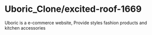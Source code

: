 # Uboric_Clone/excited-roof-1669

Uboric is a e-commerce website, Provide styles fashion products and kitchen accessories
